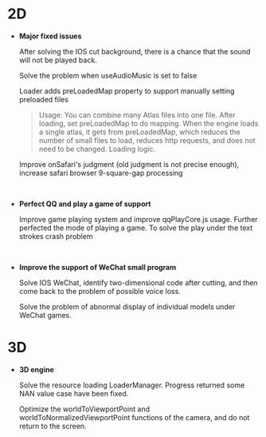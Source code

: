 # 2D

- **Major fixed issues**

  After solving the IOS cut background, there is a chance that the sound will not be played back.

  Solve the problem when useAudioMusic is set to false

  Loader adds preLoadedMap property to support manually setting preloaded files

  > Usage: You can combine many Atlas files into one file. After loading, set preLoadedMap to do mapping. When the engine loads a single atlas, it gets from preLoadedMap, which reduces the number of small files to load, reduces http requests, and does not need to be changed. Loading logic.

  Improve onSafari's judgment (old judgment is not precise enough), increase safari browser 9-square-gap processing

  ​

- **Perfect QQ and play a game of support**

  Improve game playing system and improve qqPlayCore.js usage.
  Further perfected the mode of playing a game.
  To solve the play under the text strokes crash problem

  ​

- **Improve the support of WeChat small program**

  Solve IOS WeChat, identify two-dimensional code after cutting, and then come back to the problem of possible voice loss.

  Solve the problem of abnormal display of individual models under WeChat games.




# 3D

- **3D engine**

  Solve the resource loading LoaderManager. Progress returned some NAN value case have been fixed.

  Optimize the worldToViewportPoint and worldToNormalizedViewportPoint functions of the camera, and do not return to the screen.

